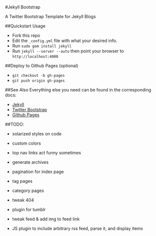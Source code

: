 #Jekyll Bootstrap

A Twitter Bootstrap Template for Jekyll Blogs

##Quickstart Usage
- Fork this repo
- Edit the `_config.yml` file with what your desired info.
- Run `sudo gem install jekyll`
- Run `jekyll --server --auto` then point your browser to `http://localhost:4000`

##Deploy to Github Pages (optional)
- `git checkout -b gh-pages`
- `git push origin gh-pages`

##See Also
Everything else you need can be found in the corresponding docs:
- [Jekyll](https://github.com/mojombo/jekyll)
- [Twitter Bootstrap](http://twitter.github.com/bootstrap/)
- [Github Pages](http://help.github.com/pages/)

##TODO:
- solarized styles on code
- custom colors
- top nav links act funny sometimes
- generate archives
- pagination for index page
- tag pages
- category pages

- tweak 404
- plugin for tumblr
- tweak feed & add img to feed link
- JS plugin to include arbitrary rss feed, parse it, and display items
